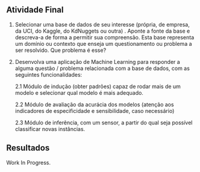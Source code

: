 ## Atividade Final

1. Selecionar uma base de dados de seu interesse (própria, de empresa, da UCI, do Kaggle, do KdNuggets ou outra) . Aponte a fonte da base e descreva-a de forma a permitir sua compreensão. Esta base representa um domínio ou contexto que enseja um questionamento ou problema a ser resolvido. Que problema é esse?

2. Desenvolva uma aplicação de Machine Learning para responder a alguma questão / problema relacionada com a base de dados, com as seguintes funcionalidades:
  
    2.1 Módulo de indução (obter padrões) capaz de rodar mais de um modelo e selecionar qual modelo é mais adequado.
      
    2.2 Módulo de avaliação da acurácia dos modelos (atenção aos indicadores de especificidade e sensibilidade, caso necessário)
  
    2.3 Módulo de inferência, com um sensor, a partir do qual seja possível classificar novas instâncias.

## Resultados

Work In Progress.
